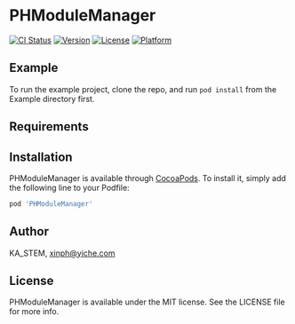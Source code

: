 # PHModuleManager

[![CI Status](https://img.shields.io/travis/KA_STEM/PHModuleManager.svg?style=flat)](https://travis-ci.org/KA_STEM/PHModuleManager)
[![Version](https://img.shields.io/cocoapods/v/PHModuleManager.svg?style=flat)](https://cocoapods.org/pods/PHModuleManager)
[![License](https://img.shields.io/cocoapods/l/PHModuleManager.svg?style=flat)](https://cocoapods.org/pods/PHModuleManager)
[![Platform](https://img.shields.io/cocoapods/p/PHModuleManager.svg?style=flat)](https://cocoapods.org/pods/PHModuleManager)

## Example

To run the example project, clone the repo, and run `pod install` from the Example directory first.

## Requirements

## Installation

PHModuleManager is available through [CocoaPods](https://cocoapods.org). To install
it, simply add the following line to your Podfile:

```ruby
pod 'PHModuleManager'
```

## Author

KA_STEM, xinph@yiche.com

## License

PHModuleManager is available under the MIT license. See the LICENSE file for more info.
